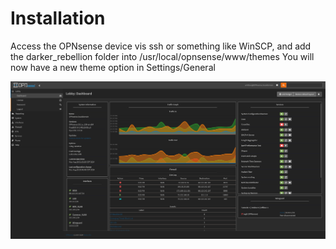 # Installation

Access the OPNsense device vis ssh or something like WinSCP, and add the darker_rebellion folder into /usr/local/opnsense/www/themes
You will now have a new theme option in Settings/General

![Dashboard](https://raw.githubusercontent.com/dcquence/opnsense-recolor/main/dashboard.png)
